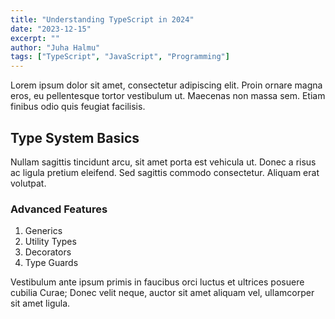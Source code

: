 ```yaml
---
title: "Understanding TypeScript in 2024"
date: "2023-12-15"
excerpt: ""
author: "Juha Halmu"
tags: ["TypeScript", "JavaScript", "Programming"]
---
```


Lorem ipsum dolor sit amet, consectetur adipiscing elit. Proin ornare magna eros, eu pellentesque tortor vestibulum ut. Maecenas non massa sem. Etiam finibus odio quis feugiat facilisis.

## Type System Basics

Nullam sagittis tincidunt arcu, sit amet porta est vehicula ut. Donec a risus ac ligula pretium eleifend. Sed sagittis commodo consectetur. Aliquam erat volutpat.

### Advanced Features

1. Generics
2. Utility Types
3. Decorators
4. Type Guards

Vestibulum ante ipsum primis in faucibus orci luctus et ultrices posuere cubilia Curae; Donec velit neque, auctor sit amet aliquam vel, ullamcorper sit amet ligula.
